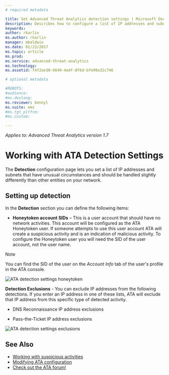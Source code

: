 ```yaml
---
# required metadata

title: Set Advanced Threat Analytics detection settings | Microsoft Docs
description: Describes how to configure a list of IP addresses and subnets that have unusual circumstances and that should be handle differently than other entities on your network
keywords:
author: rkarlin
ms.author: rkarlin
manager: mbaldwin
ms.date: 01/23/2017
ms.topic: article
ms.prod:
ms.service: advanced-threat-analytics
ms.technology:
ms.assetid: f4f2ae30-4849-4a4f-8f6d-bfe99a32c746

# optional metadata

#ROBOTS:
#audience:
#ms.devlang:
ms.reviewer: bennyl
ms.suite: ems
#ms.tgt_pltfrm:
#ms.custom:

---
```


*Applies to: Advanced Threat Analytics version 1.7*



# Working with ATA Detection Settings
The **Detection** configuration page lets you set a list of IP addresses and subnets that have unusual circumstances and should be handled slightly differently than other entities on your network.

## Setting up detection
In the **Detection** section you can define the following items:

-   **Honeytoken account SIDs** – This is a user account that should have no network activities. This account will be configured as the ATA Honeytoken user. If someone attempts to use this user account ATA will create a suspicious activity and is an indication of malicious activity. To configure the Honeytoken user you will need the SID of the user account, not the user name.

>[!NOTE]
> You can find the SID of the user on the *Account Info* tab of the user's profile in the ATA console.


![ATA detection settings honeytoken](media/ata-detection-settings-honeytoken-1.7.png)


**Detection Exclusions** - You can exclude IP addresses from the following detections. If you enter an IP address in one of these lists, ATA will exclude that IP address from this specific type of detected activity.

-   DNS Reconnaissance IP address exclusions

-   Pass-the-Ticket IP address exclusions

![ATA detection settings exclusions](media/ata-detection-settings-exclusions-1.7.png)


## See Also
- [Working with suspicious activities](working-with-suspicious-activities.md)
- [Modifying ATA configuration](modifying-ata-configuration.md)
- [Check out the ATA forum!](https://social.technet.microsoft.com/Forums/security/home?forum=mata)
